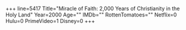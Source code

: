 +++
line=5417
Title="Miracle of Faith: 2,000 Years of Christianity in the Holy Land"
Year=2000
Age=""
IMDb=""
RottenTomatoes=""
Netflix=0
Hulu=0
PrimeVideo=1
Disney=0
+++

